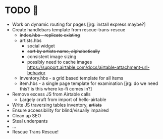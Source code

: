 # TODO 🚧

* Work on dynamic routing for pages [jrg: install express maybe?]
* Create handlebars template from rescue-trans-rescue 
    * ~~index.hbs - replicate existing~~
    * artists.hbs 
        * social widget
        * ~~sort by artists name, alphabetically~~
        * consistent image sizing
        * possibly need to cache images https://support.airtable.com/docs/airtable-attachment-url-behavior
    * inventory.hbs - a grid based template for all items
    * item.hbs - a single page template for examination [jrg: do we need this? is this where ko-fi comes in?]
* Remove excess JS from Airtable calls
    * Largely cruft from import of hello-airtable
* Write JS traversing tables inventory, ~~artists~~
* Ensure accessibility for blind/visually impaired
* Clean up SEO
* Steal underpants
* ...
* Rescue Trans Rescue! 